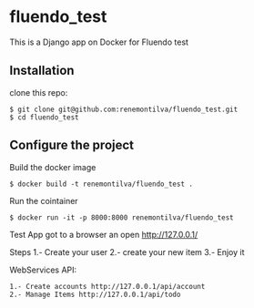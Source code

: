 # fluendo_test

This is a Django app on Docker for Fluendo test 

## Installation

clone this repo:

    $ git clone git@github.com:renemontilva/fluendo_test.git
    $ cd fluendo_test 


## Configure the project

Build the docker image

    $ docker build -t renemontilva/fluendo_test . 

Run the cointainer

    $ docker run -it -p 8000:8000 renemontilva/fluendo_test

Test App
    got to a browser an open http://127.0.0.1/

Steps
   1.- Create your user
   2.- create your new item
   3.- Enjoy it

WebServices API:

    1.- Create accounts http://127.0.0.1/api/account
    2.- Manage Items http://127.0.0.1/api/todo
